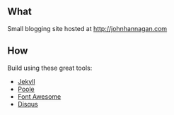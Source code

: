 ## What
Small blogging site hosted at http://johnhannagan.com

## How
Build using these great tools:
* [Jekyll](http://jekyllrb.com)
* [Poole](https://github.com/poole/poole)
* [Font Awesome](http://fortawesome.github.io/Font-Awesome/)
* [Disqus](http://disqus.com/)
